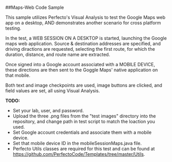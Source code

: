 ##Maps-Web Code Sample

This sample utilizes Perfecto's Visual Analysis to test the Google Maps web app on a desktop, AND demonstrates another scenario for cross platform testing.

In the test, a WEB SESSION ON A DESKTOP is started, launching the Google maps web application. Source & destination addresses are specified, and driving diractions are requested, selecting the first route, for which the duration, distance, and route name are extracted.

Once signed into a Google account associated with a MOBILE DEVICE, these directions are then sent to the Goggle Maps' native application on that mobile.

Both text and image checkpoints are used, image buttons are clicked, and field values are set, all using Visual Analysis.

**TODO:** <br/>
- Set your lab, user, and password.
- Upload the three .png files from the "test images" directory into the repository, and change path in test script to match the loaction you used.
- Set Google account credentials and associate them with a mobile device. 
- Set that mobile device ID in the mobileSessionMaps.java file.
- Perfecto Utils classes are required for this test and can be found at https://github.com/PerfectoCode/Templates/tree/master/Utils.
